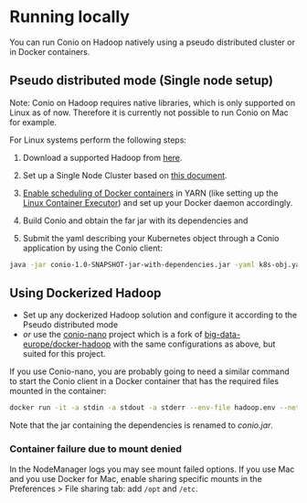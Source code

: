 # Running locally

You can run Conio on Hadoop natively using a pseudo distributed cluster or in Docker containers.

## Pseudo distributed mode (Single node setup)

Note: Conio on Hadoop requires native libraries, which is only supported on Linux as of now. 
Therefore it is currently not possible to run Conio on Mac for example.

For Linux systems perform the following steps:

1. Download a supported Hadoop from [here](https://archive.apache.org/dist/hadoop/common/hadoop-3.3.0/hadoop-3.3.0.tar.gz).

1. Set up a Single Node Cluster based on [this document](https://hadoop.apache.org/docs/current/hadoop-project-dist/hadoop-common/SingleCluster.html).

1. [Enable scheduling of Docker containers](https://hadoop.apache.org/docs/r3.3.0/hadoop-yarn/hadoop-yarn-site/DockerContainers.html) in YARN (like setting up the [Linux Container Executor](https://hadoop.apache.org/docs/r3.3.0/hadoop-yarn/hadoop-yarn-site/SecureContainer.html#Linux_Secure_Container_Executor)) and set up your Docker daemon accordingly.

1. Build Conio and obtain the far jar with its dependencies and 

1. Submit the yaml describing your Kubernetes object through a Conio application by using the Conio client: 
```bash
java -jar conio-1.0-SNAPSHOT-jar-with-dependencies.jar -yaml k8s-obj.yaml
```

## Using Dockerized Hadoop

- Set up any dockerized Hadoop solution and configure it according to the Pseudo distributed mode
- _or_ use the [conio-nano](https://github.com/conio-tools/conio-nano) project which is a fork of [big-data-europe/docker-hadoop](https://github.com/big-data-europe/docker-hadoop) with the same configurations as above, but suited for this project. 

If you use Conio-nano, you are probably going to need a similar command to start the Conio client in a Docker container that has the required files mounted in the container:
```bash
docker run -it -a stdin -a stdout -a stderr --env-file hadoop.env --network docker-hadoop_default -v $(PWD)/conio:/conio conio/base:master -- sudo -u conio java -jar /conio/conio.jar -yaml /conio/pod.yaml -zookeeper <zookeeper address>
```

Note that the jar containing the dependencies is renamed to _conio.jar_. 

### Container failure due to mount denied

In the NodeManager logs you may see mount failed options. If you use Mac and you use Docker for Mac, enable sharing specific mounts in the Preferences > File sharing tab: add `/opt` and `/etc`.   
